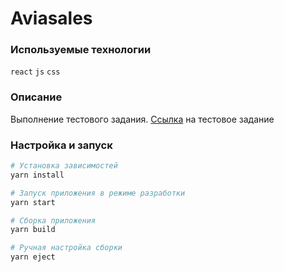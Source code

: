 # Aviasales

### Используемые технологии

`react` `js` `css`

### Описание

Выполнение тестового задания. [Ссылка](https://github.com/KosyanMedia/test-tasks/tree/master/aviasales_frontend) на тестовое задание

### Настройка и запуск

```bash
# Установка зависимостей
yarn install

# Запуск приложения в режиме разработки
yarn start

# Сборка приложения
yarn build

# Ручная настройка сборки
yarn eject
```

